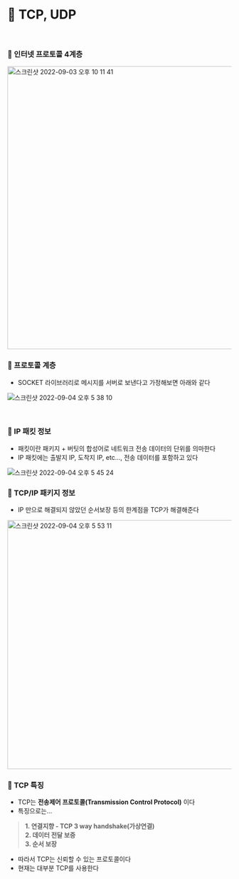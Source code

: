 # 🔎 TCP, UDP

<br>

### 📌 인터넷 프로토콜 4계층

<img width="634" alt="스크린샷 2022-09-03 오후 10 11 41" src="https://user-images.githubusercontent.com/101084642/188271976-ac2b0fe4-2a91-4d22-bcd8-58573f6cbab4.png">

### 📌 프로토콜 계층
- SOCKET 라이브러리로 메시지를 서버로 보낸다고 가정해보면 아래와 같다

![스크린샷 2022-09-04 오후 5 38 10](https://user-images.githubusercontent.com/101084642/188305021-ae0e9583-53a7-4b47-ad97-fdd097891ab4.png)

<br>

### 📌 IP 패킷 정보
- 패킷이란 패키지 + 버팃의 합성어로 네트워크 전송 데이터의 단위를 의마한다
- IP 패킷에는 출발지 IP, 도착지 IP, etc..., 전송 데이터를 포함하고 있다

![스크린샷 2022-09-04 오후 5 45 24](https://user-images.githubusercontent.com/101084642/188305254-f79e50dd-0d29-4d3a-9fa6-c692d188ab52.png)

### 📌 TCP/IP 패키지 정보
- IP 만으로 해결되지 않았던 순서보장 등의 한계점을 TCP가 해결해준다

<img width="558" alt="스크린샷 2022-09-04 오후 5 53 11" src="https://user-images.githubusercontent.com/101084642/188305579-8dfd7e44-0666-477f-b75e-561dc06dea4a.png">

### 📌 TCP 특징
- TCP는 **전송제어 프로토콜(Transmission Control Protocol)** 이다
- 특징으로는...
> **1. 연결지향 - TCP 3 way handshake(가상연결)**  <br>
> **2. 데이터 전달 보증**    <br>
> **3. 순서 보장**   <br>
- 따라서 TCP는 신뢰할 수 있는 프로토콜이다
- 현재는 대부분 TCP를 사용한다
